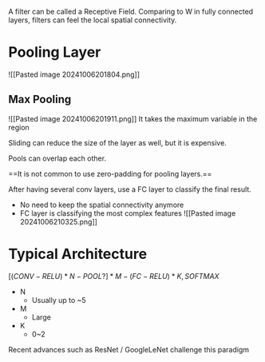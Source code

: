 A filter can be called a Receptive Field. Comparing to W in fully connected layers, filters can feel the local spatial connectivity.

# Pooling Layer
![[Pasted image 20241006201804.png]]
## Max Pooling
![[Pasted image 20241006201911.png]]
It takes the maximum variable in the region

Sliding can reduce the size of the layer as well, but it is expensive.

Pools can overlap each other.

==It is not common to use zero-padding for pooling layers.==

After having several conv layers, use a FC layer to classify the final result.
- No need to keep the spatial connectivity anymore
- FC layer is classifying the most complex features
![[Pasted image 20241006210325.png]]

# Typical Architecture
$[(CONV-RELU)*N-POOL?]*M-(FC-RELU)*K,SOFTMAX$
- N
	- Usually up to ~5
- M
	- Large
- K
	- 0~2

Recent advances such as ResNet / GoogleLeNet challenge this paradigm